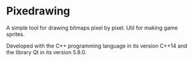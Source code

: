 # Pixedrawing

A simple tool for drawing bitmaps pixel by pixel. Util for making game sprites.

Developed with the C++ programming language in its version C++14 and the
library Qt in its version 5.8.0.